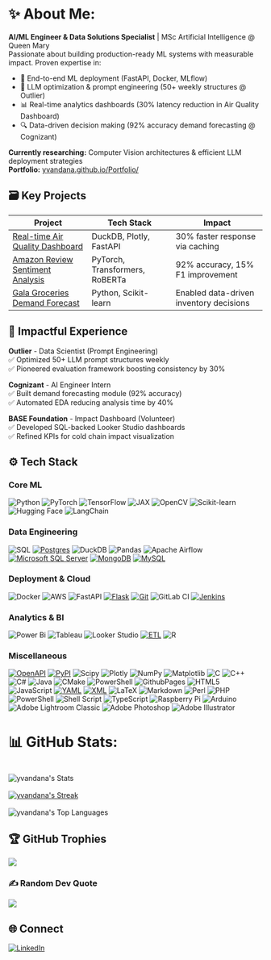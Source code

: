 # ✨ About Me:
**AI/ML Engineer & Data Solutions Specialist** | MSc Artificial Intelligence @ Queen Mary  
Passionate about building production-ready ML systems with measurable impact. Proven expertise in:
- 🚀 End-to-end ML deployment (FastAPI, Docker, MLflow)
- 🤖 LLM optimization & prompt engineering (50+ weekly structures @ Outlier)
- 📊 Real-time analytics dashboards (30% latency reduction in Air Quality Dashboard)
- 🔍 Data-driven decision making (92% accuracy demand forecasting @ Cognizant)

**Currently researching:** Computer Vision architectures & efficient LLM deployment strategies  
**Portfolio:** [yvandana.github.io/Portfolio/](https://yvandana.github.io/Portfolio/)

## 🗃️ Key Projects
| Project | Tech Stack | Impact |
|---------|------------|--------|
| [Real-time Air Quality Dashboard]([link](https://github.com/YVandana/Live-Dashboard-for-Air-Quality-Data)) | DuckDB, Plotly, FastAPI | 30% faster response via caching |
| [Amazon Review Sentiment Analysis]([link](https://github.com/YVandana/Sentiment-Analysis-on-Amazon-Reviews)) | PyTorch, Transformers, RoBERTa | 92% accuracy, 15% F1 improvement |
| [Gala Groceries Demand Forecast](link) | Python, Scikit-learn | Enabled data-driven inventory decisions |

## 💼 Impactful Experience
**Outlier** - Data Scientist (Prompt Engineering)  
✅ Optimized 50+ LLM prompt structures weekly  
✅ Pioneered evaluation framework boosting consistency by 30%  

**Cognizant** - AI Engineer Intern  
✅ Built demand forecasting module (92% accuracy)  
✅ Automated EDA reducing analysis time by 40%  

**BASE Foundation** - Impact Dashboard (Volunteer)  
✅ Developed SQL-backed Looker Studio dashboards  
✅ Refined KPIs for cold chain impact visualization  

## ⚙️ Tech Stack 
### Core ML
![Python](https://img.shields.io/badge/python-3670A0?style=flat&logo=python&logoColor=ffdd54) ![PyTorch](https://img.shields.io/badge/PyTorch-%23EE4C2C.svg?style=flat&logo=PyTorch&logoColor=white) ![TensorFlow](https://img.shields.io/badge/TensorFlow-%23FF6F00.svg?style=flat&logo=TensorFlow&logoColor=white) ![JAX](https://img.shields.io/badge/JAX-8A2BE2) ![OpenCV](https://img.shields.io/badge/opencv-%23white.svg?style=flat&logo=opencv&logoColor=white) ![Scikit-learn](https://img.shields.io/badge/scikit--learn-%23F7931E.svg?style=flat&logo=scikit-learn&logoColor=white) ![Hugging Face](https://img.shields.io/badge/Hugging%20Face-%23FFD21E.svg?style=flat&logo=huggingface&logoColor=white) ![LangChain](https://img.shields.io/badge/LangChain-1c3c3c.svg?logo=langchain&logoColor=white)

### Data Engineering
![SQL](https://img.shields.io/badge/SQL-4479A1?style=flat&logo=mysql&logoColor=white) [![Postgres](https://img.shields.io/badge/Postgres-%23316192.svg?logo=postgresql&logoColor=white)](#) ![DuckDB](https://img.shields.io/badge/DuckDB-000000?style=flat&logo=duckdb&logoColor=white) ![Pandas](https://img.shields.io/badge/pandas-%23150458.svg?style=flat&logo=pandas&logoColor=white) ![Apache Airflow](https://img.shields.io/badge/Airflow-017CEE?style=flat&logo=apacheairflow&logoColor=white) [![Microsoft SQL Server](https://custom-icon-badges.demolab.com/badge/Microsoft%20SQL%20Server-CC2927?logo=mssqlserver-white&logoColor=white)](#) [![MongoDB](https://img.shields.io/badge/MongoDB-%234ea94b.svg?logo=mongodb&logoColor=white)](#) [![MySQL](https://img.shields.io/badge/MySQL-4479A1?logo=mysql&logoColor=fff)](#) 

### Deployment & Cloud
![Docker](https://img.shields.io/badge/docker-%230db7ed.svg?style=flat&logo=docker&logoColor=white) ![AWS](https://img.shields.io/badge/AWS-%23FF9900.svg?style=flat&logo=amazon-aws&logoColor=white) ![FastAPI](https://img.shields.io/badge/FastAPI-005571?style=flat&logo=fastapi) [![Flask](https://img.shields.io/badge/Flask-000?logo=flask&logoColor=fff)](#) [![Git](https://img.shields.io/badge/Git-F05032?logo=git&logoColor=fff)](#) ![GitLab CI](https://img.shields.io/badge/gitlab%20CI-%23181717.svg?style=flat&logo=gitlab&logoColor=white) [![Jenkins](https://img.shields.io/badge/Jenkins-D24939?logo=jenkins&logoColor=white)](#)

### Analytics & BI
![Power Bi](https://img.shields.io/badge/power_bi-F2C811?style=flat&logo=powerbi&logoColor=black) ![Tableau](https://img.shields.io/badge/tableau-%23E97627.svg?style=flat&logo=tableau&logoColor=white) ![Looker Studio](https://img.shields.io/badge/Looker%20Studio-4285F4?style=flat&logo=google&logoColor=white) [![ETL](https://custom-icon-badges.demolab.com/badge/ETL-9370DB?logo=etl-logo&logoColor=fff)](#) ![R](https://img.shields.io/badge/r-%23276DC3.svg?style=flat&logo=r&logoColor=white)

### Miscellaneous
[![OpenAPI](https://img.shields.io/badge/OpenAPI-6BA539?logo=openapiinitiative&logoColor=white)](#) [![PyPI](https://img.shields.io/badge/PyPI-3775A9?logo=pypi&logoColor=fff)](#) ![Scipy](https://img.shields.io/badge/SciPy-%230C55A5.svg?style=flat&logo=scipy&logoColor=%white) ![Plotly](https://img.shields.io/badge/Plotly-%233F4F75.svg?style=flat&logo=plotly&logoColor=white) ![NumPy](https://img.shields.io/badge/numpy-%23013243.svg?style=flat&logo=numpy&logoColor=white) ![Matplotlib](https://img.shields.io/badge/Matplotlib-%23ffffff.svg?style=flat&logo=Matplotlib&logoColor=black) ![C](https://img.shields.io/badge/c-%2300599C.svg?style=flat&logo=c&logoColor=white) ![C++](https://img.shields.io/badge/c++-%2300599C.svg?style=flat&logo=c%2B%2B&logoColor=white) ![C#](https://img.shields.io/badge/C%23-239120?style=flat&logo=unity&logoColor=white) ![Java](https://img.shields.io/badge/java-%23ED8B00.svg?style=flat&logo=openjdk&logoColor=white) ![CMake](https://img.shields.io/badge/CMake-%23008FBA.svg?style=flat&logo=cmake&logoColor=white) ![PowerShell](https://img.shields.io/badge/PowerShell-%235391FE.svg?style=flat&logo=powershell&logoColor=white) ![GithubPages](https://img.shields.io/badge/github%20pages-121013?style=flat&logo=github&logoColor=white) ![HTML5](https://img.shields.io/badge/html5-%23E34F26.svg?style=flat&logo=html5&logoColor=white) ![JavaScript](https://img.shields.io/badge/javascript-%23323330.svg?style=flat&logo=javascript&logoColor=%23F7DF1E) [![YAML](https://img.shields.io/badge/YAML-CB171E?logo=yaml&logoColor=fff)](#) [![XML](https://img.shields.io/badge/XML-767C52?logo=xml&logoColor=fff)](#) ![LaTeX](https://img.shields.io/badge/latex-%23008080.svg?style=flat&logo=latex&logoColor=white) ![Markdown](https://img.shields.io/badge/markdown-%23000000.svg?style=flat&logo=markdown&logoColor=white) ![Perl](https://img.shields.io/badge/perl-%2339457E.svg?style=flat&logo=perl&logoColor=white) ![PHP](https://img.shields.io/badge/php-%23777BB4.svg?style=flat&logo=php&logoColor=white) ![PowerShell](https://img.shields.io/badge/PowerShell-%235391FE.svg?style=flat&logo=powershell&logoColor=white) ![Shell Script](https://img.shields.io/badge/shell_script-%23121011.svg?style=flat&logo=gnu-bash&logoColor=white) ![TypeScript](https://img.shields.io/badge/typescript-%23007ACC.svg?style=flat&logo=typescript&logoColor=white) ![Raspberry Pi](https://img.shields.io/badge/-RaspberryPi-C51A4A?style=flat&logo=Raspberry-Pi) ![Arduino](https://img.shields.io/badge/-Arduino-00979D?style=flat&logo=Arduino&logoColor=white) ![Adobe Lightroom Classic](https://img.shields.io/badge/Adobe%20Lightroom%20Classic-31A8FF.svg?style=flat&logo=Adobe%20Lightroom%20Classic&logoColor=white) ![Adobe Photoshop](https://img.shields.io/badge/adobe%20photoshop-%2331A8FF.svg?style=flat&logo=adobe%20photoshop&logoColor=white) ![Adobe Illustrator](https://img.shields.io/badge/adobe%20illustrator-%23FF9A00.svg?style=flat&logo=adobe%20illustrator&logoColor=white)

# 📊 GitHub Stats:

<br>![yvandana's Stats](https://github-readme-stats.vercel.app/api?username=yvandana&theme=dark&show_icons=true&hide_border=false&count_private=true) </br>
<br> [![yvandana's Streak](https://github-readme-streak-stats.herokuapp.com/?user=yvandana&theme=dark&hide_border=false)](#) </br>
<br>![yvandana's Top Languages](https://github-readme-stats.vercel.app/api/top-langs/?username=yvandana&theme=dark&show_icons=true&hide_border=false&layout=compact) </br>

## 🏆 GitHub Trophies
![](https://github-profile-trophy.vercel.app/?username=yvandana&theme=darkhub&no-frame=true&no-bg=false&margin-w=4)

### ✍️ Random Dev Quote
![](https://quotes-github-readme.vercel.app/api?type=horizontal&theme=github_dark)

## 🌐 Connect
[![LinkedIn](https://img.shields.io/badge/LinkedIn-%230077B5.svg?logo=linkedin&logoColor=white)](https://www.linkedin.com/in/yvandana/)
